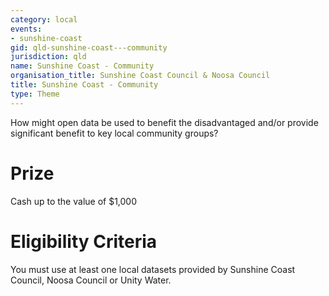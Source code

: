 ```yaml
---
category: local
events:
- sunshine-coast
gid: qld-sunshine-coast---community
jurisdiction: qld
name: Sunshine Coast - Community
organisation_title: Sunshine Coast Council & Noosa Council
title: Sunshine Coast - Community
type: Theme
---
```


How might open data be used to benefit the disadvantaged and/or provide significant benefit to key local community groups?

# Prize
Cash up to the value of $1,000

# Eligibility Criteria
You must use at least one local datasets provided by Sunshine Coast Council, Noosa Council or Unity Water.